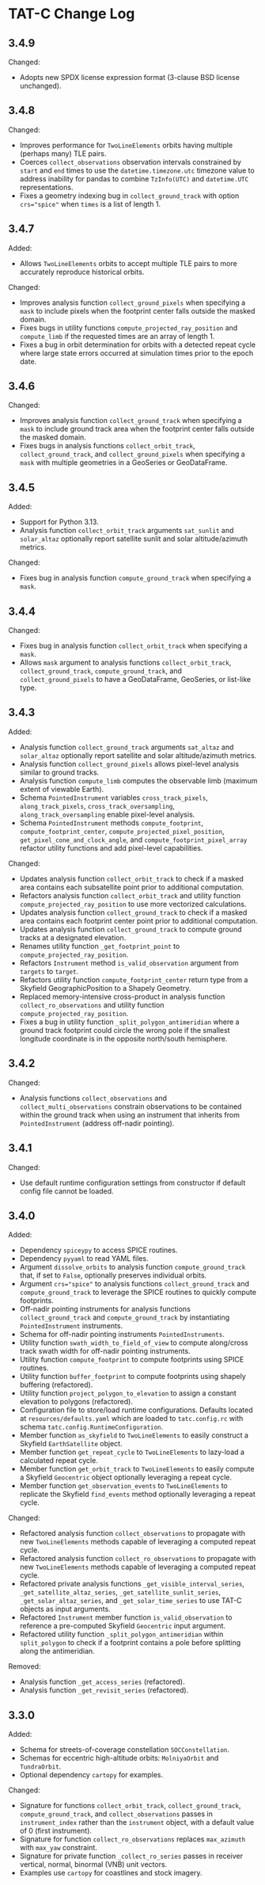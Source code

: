 # TAT-C Change Log

## 3.4.9

Changed:
 - Adopts new SPDX license expression format (3-clause BSD license unchanged).

## 3.4.8

Changed:
 - Improves performance for `TwoLineElements` orbits having multiple (perhaps many) TLE pairs.
 - Coerces `collect_observations` observation intervals constrained by `start` and `end` times to use the `datetime.timezone.utc` timezone value to address inability for pandas to combine `TzInfo(UTC)` and `datetime.UTC` representations.
 - Fixes a geometry indexing bug in `collect_ground_track` with option `crs="spice"` when `times` is a list of length 1.

## 3.4.7

Added:
 - Allows `TwoLineElements` orbits to accept multiple TLE pairs to more accurately reproduce historical orbits.
 
Changed:
 - Improves analysis function `collect_ground_pixels` when specifying a `mask` to include pixels when the footprint center falls outside the masked domain.
 - Fixes bugs in utility functions `compute_projected_ray_position` and `compute_limb` if the requested times are an array of length 1.
 - Fixes a bug in orbit determination for orbits with a detected repeat cycle where large state errors occurred at simulation times prior to the epoch date.

## 3.4.6
 
Changed:
 - Improves analysis function `collect_ground_track` when specifying a `mask` to include ground track area when the footprint center falls outside the masked domain.
 - Fixes bugs in analysis functions `collect_orbit_track`, `collect_ground_track`, and `collect_ground_pixels` when specifying a `mask` with multiple geometries in a GeoSeries or GeoDataFrame.

## 3.4.5

Added:
 - Support for Python 3.13.
 - Analysis function `collect_orbit_track` arguments `sat_sunlit` and `solar_altaz` optionally report satellite sunlit and solar altitude/azimuth metrics.
 
Changed:
 - Fixes bug in analysis function `compute_ground_track` when specifying a `mask`.

## 3.4.4
 
Changed:
 - Fixes bug in analysis function `collect_orbit_track` when specifying a `mask`.
 - Allows `mask` argument to analysis functions `collect_orbit_track`, `collect_ground_track`, `compute_ground_track`, and `collect_ground_pixels` to have a GeoDataFrame, GeoSeries, or list-like type.

## 3.4.3

Added:
 - Analysis function `collect_ground_track` arguments `sat_altaz` and `solar_altaz` optionally report satellite and solar altitude/azimuth metrics.
 - Analysis function `collect_ground_pixels` allows pixel-level analysis similar to ground tracks.
 - Analysis function `compute_limb` computes the observable limb (maximum extent of viewable Earth).
 - Schema `PointedInstrument` variables `cross_track_pixels`, `along_track_pixels`, `cross_track_oversampling`, `along_track_oversampling` enable pixel-level analysis.
 - Schema `PointedInstrument` methods `compute_footprint`, `compute_footprint_center`, `compute_projected_pixel_position`, `get_pixel_cone_and_clock_angle`, and `compute_footprint_pixel_array` refactor utility functions and add pixel-level capabilities.
 
Changed:
 - Updates analysis function `collect_orbit_track` to check if a masked area contains each subsatellite point prior to additional computation.
 - Refactors analysis function `collect_orbit_track` and utility function `compute_projected_ray_position` to use more vectorized calculations.
 - Updates analysis function `collect_ground_track` to check if a masked area contains each footprint center point prior to additional computation.
 - Updates analysis function `collect_ground_track` to compute ground tracks at a designated elevation.
 - Renames utility function `_get_footprint_point` to `compute_projected_ray_position`.
 - Refactors `Instrument` method `is_valid_observation` argument from `targets` to `target`.
 - Refactors utility function `compute_footprint_center` return type from a Skyfield GeographicPosition to a Shapely Geometry.
 - Replaced memory-intensive cross-product in analysis function `collect_ro_observations` and utility function `compute_projected_ray_position`.
 - Fixes a bug in utility function `_split_polygon_antimeridian` where a ground track footprint could circle the wrong pole if the smallest longitude coordinate is in the opposite north/south hemisphere.

## 3.4.2

Changed:
 - Analysis functions `collect_observations` and `collect_multi_observations` constrain observations to be contained within the ground track when using an instrument that inherits from `PointedInstrument` (address off-nadir pointing).

## 3.4.1

Changed:
 - Use default runtime configuration settings from constructor if default config file cannot be loaded.

## 3.4.0

Added:
 - Dependency `spiceypy` to access SPICE routines.
 - Dependency `pyyaml` to read YAML files.
 - Argument `dissolve_orbits` to analysis function `compute_ground_track` that, if set to `False`, optionally preserves individual orbits.
 - Argument `crs="spice"` to analysis functions `collect_ground_track` and `compute_ground_track` to leverage the SPICE routines to quickly compute footprints.
 - Off-nadir pointing instruments for analysis functions `collect_ground_track` and `compute_ground_track` by instantiating `PointedInstrument` instruments.
 - Schema for off-nadir pointing instruments `PointedInstruments`.
 - Utility function `swath_width_to_field_of_view` to compute along/cross track swath width for off-nadir pointing instruments.
 - Utility function `compute_footprint` to compute footprints using SPICE routines.
 - Utility function `buffer_footprint` to compute footprints using shapely buffering (refactored).
 - Utility function `project_polygon_to_elevation` to assign a constant elevation to polygons (refactored).
 - Configuration file to store/load runtime configurations. Defaults located at `resources/defaults.yaml` which are loaded to `tatc.config.rc` with schema `tatc.config.RuntimeConfiguration`.
 - Member function `as_skyfield` to `TwoLineElements` to easily construct a Skyfield `EarthSatellite` object.
 - Member function `get_repeat_cycle` to `TwoLineElements` to lazy-load a calculated repeat cycle.
 - Member function `get_orbit_track` to `TwoLineElements` to easily compute a Skyfield `Geocentric` object optionally leveraging a repeat cycle.
 - Member function `get_observation_events` to `TwoLineElements` to replicate the Skyfield `find_events` method optionally leveraging a repeat cycle.

Changed:
 - Refactored analysis function `collect_observations` to propagate with new `TwoLineElements` methods capable of leveraging a computed repeat cycle.
 - Refactored analysis function `collect_ro_observations` to propagate with new `TwoLineElements` methods capable of leveraging a computed repeat cycle.
 - Refactored private analysis functions `_get_visible_interval_series`, `_get_satellite_altaz_series`, `_get_satellite_sunlit_series`, `_get_solar_altaz_series`, and `_get_solar_time_series` to use TAT-C objects as input arguments.
 - Refactored `Instrument` member function `is_valid_observation` to reference a pre-computed Skyfield `Geocentric` input argument.
 - Refactored utility function `_split_polygon_antimeridian` within `split_polygon` to check if a footprint contains a pole before splitting along the antimeridian.

Removed:
 - Analysis function `_get_access_series` (refactored).
 - Analysis function `_get_revisit_series` (refactored).


## 3.3.0

Added:
- Schema for streets-of-coverage constellation `SOCConstellation`.
- Schemas for eccentric high-altitude orbits: `MolniyaOrbit` and `TundraOrbit`.
- Optional dependency `cartopy` for examples.

Changed:
- Signature for functions `collect_orbit_track`, `collect_ground_track`, `compute_ground_track`, and `collect_observations` passes in `instrument_index` rather than the `instrument` object, with a default value of 0 (first instrument).
- Signature for function `collect_ro_observations` replaces `max_azimuth` with `max_yaw` constraint.
- Signature for private function `_collect_ro_series` passes in receiver vertical, normal, binormal (VNB) unit vectors.
- Examples use `cartopy` for coastlines and stock imagery.